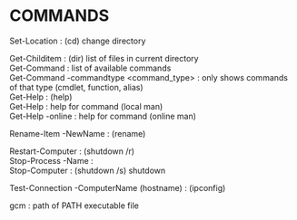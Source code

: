 # COMMANDS

Set-Location : (cd) change directory  
  
Get-Childitem : (dir) list of files in current directory  
Get-Command : list of available commands  
Get-Command -commandtype <command_type> : only shows commands  
	of that type (cmdlet, function, alias)  
Get-Help : (help)   
	Get-Help <command> : help for command (local man)  
	Get-Help <command> -online : help for command (online man)  
  
Rename-Item <old-file> -NewName <new-file> : (rename)  
  
Restart-Computer : (shutdown /r)  
Stop-Process -Name <process> :  
Stop-Computer : (shutdown /s) shutdown  
  
Test-Connection -ComputerName (hostname) : (ipconfig)  
  
gcm : path of PATH executable file  